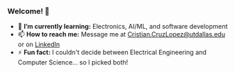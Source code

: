 ### Welcome! 👋


* 🌱 **I’m currently learning:** Electronics, AI/ML, and software development
* 📫 **How to reach me:** Message me at Cristian.CruzLopez@utdallas.edu or on [LinkedIn](https://www.linkedin.com/in/crsz/)
* ⚡ **Fun fact:** I couldn't decide between Electrical Engineering and Computer Science... so I picked both!
